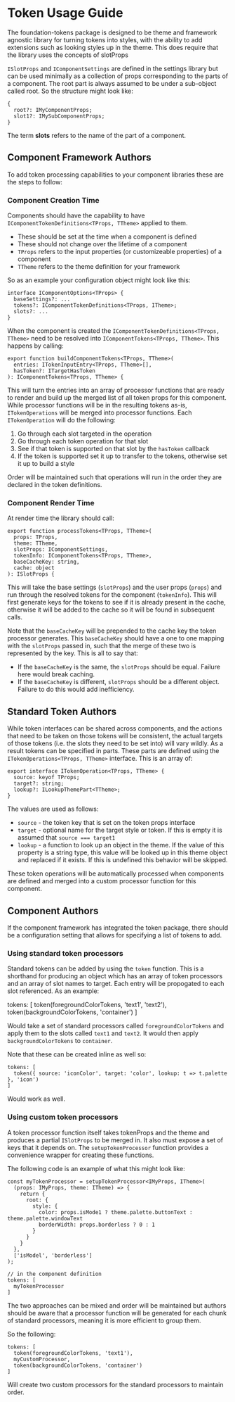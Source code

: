 # Token Usage Guide

The foundation-tokens package is designed to be theme and framework agnostic library for turning tokens into styles, with the ability to add extensions such as looking styles up in the theme. This does require that the library uses the concepts of slotProps

`ISlotProps` and `IComponentSettings` are defined in the settings library but can be used minimally as a collection of props corresponding to the parts of a component. The root part is always assumed to be under a sub-object called root. So the structure might look like:

    {
      root?: IMyComponentProps;
      slot1?: IMySubComponentProps;
    }

The term **slots** refers to the name of the part of a component.

## Component Framework Authors

To add token processing capabilities to your component libraries these are the steps to follow:

### Component Creation Time

Components should have the capability to have `IComponentTokenDefinitions<TProps, TTheme>` applied to them.

- These should be set at the time when a component is defined
- These should not change over the lifetime of a component
- `TProps` refers to the input properties (or customizeable properties) of a component
- `TTheme` refers to the theme definition for your framework

So as an example your configuration object might look like this:

    interface IComponentOptions<TProps> {
      baseSettings?: ...
      tokens?: IComponentTokenDefinitions<TProps, ITheme>;
      slots?: ...
    }

When the component is created the `IComponentTokenDefinitions<TProps, TTheme>` need to be resolved into `IComponentTokens<TProps, TTheme>`. This happens by calling:

    export function buildComponentTokens<TProps, TTheme>(
      entries: ITokenInputEntry<TProps, TTheme>[],
      hasToken?: ITargetHasToken
    ): IComponentTokens<TProps, TTheme> {

This will turn the entries into an array of processor functions that are ready to render and build up the merged list of all token props for this component. While processor functions will be in the resulting tokens as-is, `ITokenOperations` will be merged into processor functions. Each `ITokenOperation` will do the following:

1. Go through each slot targeted in the operation
1. Go through each token operation for that slot
1. See if that token is supported on that slot by the `hasToken` callback
1. If the token is supported set it up to transfer to the tokens, otherwise set it up to build a style

Order will be maintained such that operations will run in the order they are declared in the token definitions.

### Component Render Time

At render time the library should call:

    export function processTokens<TProps, TTheme>(
      props: TProps,
      theme: TTheme,
      slotProps: IComponentSettings,
      tokenInfo: IComponentTokens<TProps, TTheme>,
      baseCacheKey: string,
      cache: object
    ): ISlotProps {

This will take the base settings (`slotProps`) and the user props (`props`) and run through the resolved tokens for the component (`tokenInfo`). This will first generate keys for the tokens to see if it is already present in the cache, otherwise it will be added to the cache so it will be found in subsequent calls.

Note that the `baseCacheKey` will be prepended to the cache key the token processor generates. This `baseCacheKey` should have a one to one mapping with the `slotProps` passed in, such that the merge of these two is represented by the key. This is all to say that:

- If the `baseCacheKey` is the same, the `slotProps` should be equal. Failure here would break caching.
- If the `baseCacheKey` is different, `slotProps` should be a different object. Failure to do this would add inefficiency.

## Standard Token Authors

While token interfaces can be shared across components, and the actions that need to be taken on those tokens will be consistent, the actual targets of those tokens (i.e. the slots they need to be set into) will vary wildly. As a result tokens can be specified in parts. These parts are defined using the `ITokenOperations<TProps, TTheme>` interface. This is an array of:

    export interface ITokenOperation<TProps, TTheme> {
      source: keyof TProps;
      target?: string;
      lookup?: ILookupThemePart<TTheme>;
    }

The values are used as follows:

- `source` - the token key that is set on the token props interface
- `target` - optional name for the target style or token. If this is empty it is assumed that `source === target1`
- `lookup` - a function to look up an object in the theme. If the value of this property is a string type, this value will be looked up in this theme object and replaced if it exists. If this is undefined this behavior will be skipped.

These token operations will be automatically processed when components are defined and merged into a custom processor function for this component.

## Component Authors

If the component framework has integrated the token package, there should be a configuration setting that allows for specifying a list of tokens to add.

### Using standard token processors

Standard tokens can be added by using the `token` function. This is a shorthand for producing an object which has an array of token processors and an array of slot names to target. Each entry will be propogated to each slot referenced. As an example:

tokens: [
token(foregroundColorTokens, 'text1', 'text2'),
token(backgroundColorTokens, 'container')
]

Would take a set of standard processors called `foregroundColorTokens` and apply them to the slots called `text1` and `text2`. It would then apply `backgroundColorTokens` to `container`.

Note that these can be created inline as well so:

    tokens: [
      token({ source: 'iconColor', target: 'color', lookup: t => t.palette }, 'icon')
    ]

Would work as well.

### Using custom token processors

A token processor function itself takes tokenProps and the theme and produces a partial `ISlotProps` to be merged in. It also must expose a set of keys that it depends on. The `setupTokenProcessor` function provides a convenience wrapper for creating these functions.

The following code is an example of what this might look like:

    const myTokenProcessor = setupTokenProcessor<IMyProps, ITheme>(
      (props: IMyProps, theme: ITheme) => {
        return {
          root: {
            style: {
              color: props.isMode1 ? theme.palette.buttonText : theme.palette.windowText
              borderWidth: props.borderless ? 0 : 1
            }
          }
        }
      },
      ['isModel', 'borderless']
    );

    // in the component definition
    tokens: [
      myTokenProcessor
    ]

The two approaches can be mixed and order will be maintained but authors should be aware that a processor function will be generated for each chunk of standard processors, meaning it is more efficient to group them.

So the following:

    tokens: [
      token(foregroundColorTokens, 'text1'),
      myCustomProcessor,
      token(backgroundColorTokens, 'container')
    ]

Will create two custom processors for the standard processors to maintain order.
